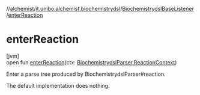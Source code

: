 //[alchemist](../../../index.md)/[it.unibo.alchemist.biochemistrydsl](../index.md)/[BiochemistrydslBaseListener](index.md)/[enterReaction](enter-reaction.md)

# enterReaction

[jvm]\
open fun [enterReaction](enter-reaction.md)(ctx: [BiochemistrydslParser.ReactionContext](../-biochemistrydsl-parser/-reaction-context/index.md))

Enter a parse tree produced by BiochemistrydslParser#reaction. 

The default implementation does nothing.
